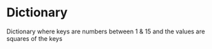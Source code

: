 # Dictionary
Dictionary where keys are numbers between 1 &amp; 15 and the values are squares of the keys
